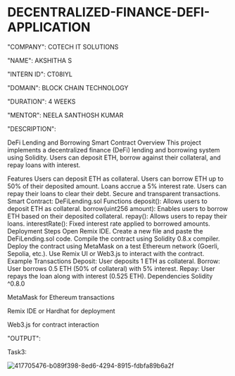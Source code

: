 # DECENTRALIZED-FINANCE-DEFI-APPLICATION
"COMPANY": COTECH IT SOLUTIONS

"NAME": AKSHITHA S

"INTERN ID": CT08IYL

"DOMAIN": BLOCK CHAIN TECHNOLOGY

"DURATION": 4 WEEKS

"MENTOR": NEELA SANTHOSH KUMAR

"DESCRIPTION":

DeFi Lending and Borrowing Smart Contract
Overview
This project implements a decentralized finance (DeFi) lending and borrowing system using Solidity. Users can deposit ETH, borrow against their collateral, and repay loans with interest.

Features
Users can deposit ETH as collateral.
Users can borrow ETH up to 50% of their deposited amount.
Loans accrue a 5% interest rate.
Users can repay their loans to clear their debt.
Secure and transparent transactions.
Smart Contract: DeFiLending.sol
Functions
deposit(): Allows users to deposit ETH as collateral.
borrow(uint256 amount): Enables users to borrow ETH based on their deposited collateral.
repay(): Allows users to repay their loans.
interestRate(): Fixed interest rate applied to borrowed amounts.
Deployment Steps
Open Remix IDE.
Create a new file and paste the DeFiLending.sol code.
Compile the contract using Solidity 0.8.x compiler.
Deploy the contract using MetaMask on a test Ethereum network (Goerli, Sepolia, etc.).
Use Remix UI or Web3.js to interact with the contract.
Example Transactions
Deposit: User deposits 1 ETH as collateral.
Borrow: User borrows 0.5 ETH (50% of collateral) with 5% interest.
Repay: User repays the loan along with interest (0.525 ETH).
Dependencies
Solidity ^0.8.0

MetaMask for Ethereum transactions

Remix IDE or Hardhat for deployment

Web3.js for contract interaction

"OUTPUT":

Task3:

![417705476-b089f398-8ed6-4294-8915-fdbfa89b6a2f](https://github.com/user-attachments/assets/06294a59-73e7-40b7-a08d-f1602fc0c7f8)
